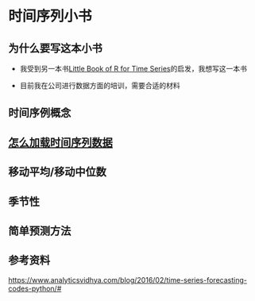 # 时间序列小书

## 为什么要写这本小书

* 我受到另一本书[Little Book of R for Time Series](https://a-little-book-of-r-for-time-series.readthedocs.io/en/latest/)的启发，我想写这一本书

* 目前我在公司进行数据方面的培训，需要合适的材料

## 时间序例概念

## [怎么加载时间序列数据](02-data-load/Load-Time-Series.ipynb)


## 移动平均/移动中位数

## 季节性

## 简单预测方法




## 参考资料

https://www.analyticsvidhya.com/blog/2016/02/time-series-forecasting-codes-python/#
